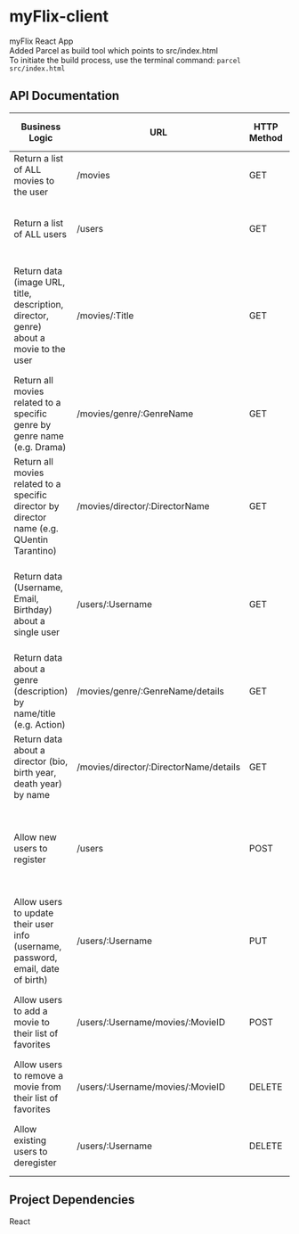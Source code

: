 # myFlix-client
myFlix React App
<br>
Added Parcel as build tool which points to src/index.html
<br>
To initiate the build process, use the terminal command: `parcel src/index.html`

## API Documentation
<table>
  <thead>
    <tr>
      <th>Business Logic</th>
      <th>URL</th>
      <th>HTTP Method</th>
      <th>Request Body Data Format</th>
      <th>Response Body Data Format</th>
    </tr>
  </thead>
  <tbody>
    <tr>
      <td>Return a list of ALL movies to the user</td>
      <td>/movies</td>
      <td>GET</td>
      <td>None</td>
      <td>A JSON object holding data about all the movies</td>
    </tr>
    <tr>
      <td>Return a list of ALL users</td>
      <td>/users</td>
      <td>GET</td>
      <td>None</td>
      <td>A JSON object holding data about all the registered users</td>
    </tr>
    <tr>
      <td>Return data (image URL, title, description, director, genre) about a movie to the user</td>
      <td>/movies/:Title</td>
      <td>GET</td>
      <td>None</td>
      <td>A JSON object holding data about a specific movie containing a description, genre, director, image url, and featured or not</td>
    </tr>
    <tr>
      <td>Return all movies related to a specific genre by genre name (e.g. Drama)</td>
      <td>/movies/genre/:GenreName</td>
      <td>GET</td>
      <td>None</td>
      <td>A JSON object holding data about all movies related to a specific genre</td>
    </tr>
    <tr>
      <td>Return all movies related to a specific director by director name (e.g. QUentin Tarantino)</td>
      <td>/movies/director/:DirectorName</td>
      <td>GET</td>
      <td>None</td>
      <td>A JSON object holding data about all movies related to a specific director</td>
    </tr>
    <tr>
      <td>Return data (Username, Email, Birthday) about a single user</td>
      <td>/users/:Username</td>
      <td>GET</td>
      <td>None</td>
      <td>A JSON object holding data about a specific user containing a username, email and birthday</td>
    </tr>
    <tr>
      <td>Return data about a genre (description) by name/title (e.g. Action)</td>
      <td>/movies/genre/:GenreName/details</td>
      <td>GET</td>
      <td>None</td>
      <td>A JSON object holding data about genre</td>
    </tr>
    <tr>
      <td>Return data about a director (bio, birth year, death year) by name</td>
      <td>/movies/director/:DirectorName/details</td>
      <td>GET</td>
      <td>None</td>
      <td>A JSON object holding data about the director</td>
    </tr>
    <tr>
      <td>Allow new users to register</td>
      <td>/users</td>
      <td>POST</td>
      <td>                
          {
            "Username" : "Mary",
            "Password" : "Password12345",
            "Email" : "mary@email.com",
            "Birthday" : "2000-12-02"
          }
        </td>
      <td>A JSON object holding data about the user to add</td>
    </tr>
    <tr>
      <td>Allow users to update their user info (username, password, email, date of birth)</td>
      <td>/users/:Username</td>
      <td>PUT</td>
      <td>
          {
            "Username" : "Mary",
            "Password" : "Password12345",
            "Email" : "mary@email.com",
            "Birthday" : "2000-12-02"
          }
      </td>
      <td>A JSON object holding data about the user</td>
    </tr>
    <tr>
      <td>Allow users to add a movie to their list of favorites</td>
      <td>/users/:Username/movies/:MovieID</td>
      <td>POST</td>
      <td>None</td>
      <td>An alert message saying movie title has been added to FavoriteMovies</td>
    </tr>
    <tr>
      <td>Allow users to remove a movie from their list of favorites</td>
      <td>/users/:Username/movies/:MovieID</td>
      <td>DELETE</td>
      <td>None</td>
      <td>An alert message saying movie has been removed</td>
    </tr>
    <tr>
      <td>Allow existing users to deregister</td>
      <td>/users/:Username</td>
      <td>DELETE</td>
      <td>None</td>
      <td>A text message saying user has been deleted</td>
    </tr>
  </tbody>
</table>

## Project Dependencies
React